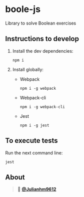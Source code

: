 # **boole-js**

Library to solve Boolean exercises

## Instructions to develop

1. Install the dev dependencies:

    ~~~
    npm i
    ~~~

2. Install globally:

    - Webpack
        ~~~
        npm i -g webpack
        ~~~

    - Webpack-cli
        ~~~
        npm i -g webpack-cli
        ~~~

    - Jest
        ~~~
        npm i -g jest
        ~~~

## To execute tests

Run the next command line:
~~~
jest
~~~

About
--------
> 👨 **[@Julianhm9612](https://github.com/Julianhm9612)**